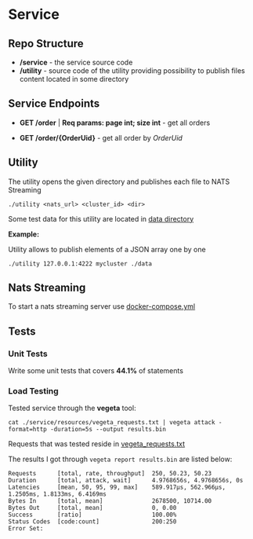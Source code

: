 # Service

## Repo Structure

- **/service** - the service source code
- **/utility** - source code of the utility providing possibility to publish 
files content located in some directory

## Service Endpoints

- **GET /order** | **Req params: page int; size int** - get all orders

- **GET /order/{OrderUid}** - get all order by _OrderUid_

## Utility

The utility opens the given directory and publishes each file to NATS Streaming 

```
./utility <nats_url> <cluster_id> <dir>
```

Some test data for this utility are located in [data directory](./utility/data)

**Example:**

Utility allows to publish elements of a JSON array one by one

```
./utility 127.0.0.1:4222 mycluster ./data
```

## Nats Streaming

To start a nats streaming server use [docker-compose.yml](./service/resources/docker-compose.yml)

## Tests

### Unit Tests

Write some unit tests that covers **44.1%** of statements

### Load Testing

Tested service through the **vegeta** tool:

```
cat ./service/resources/vegeta_requests.txt | vegeta attack -format=http -duration=5s --output results.bin
```

Requests that was tested reside in [vegeta_requests.txt](./service/resources/vegeta_requests.txt)

The results I got through `vegeta report results.bin` are listed below:

```
Requests      [total, rate, throughput]  250, 50.23, 50.23
Duration      [total, attack, wait]      4.9768656s, 4.9768656s, 0s
Latencies     [mean, 50, 95, 99, max]    589.917µs, 562.966µs, 1.2505ms, 1.8133ms, 6.4169ms
Bytes In      [total, mean]              2678500, 10714.00
Bytes Out     [total, mean]              0, 0.00
Success       [ratio]                    100.00%
Status Codes  [code:count]               200:250  
Error Set:
```